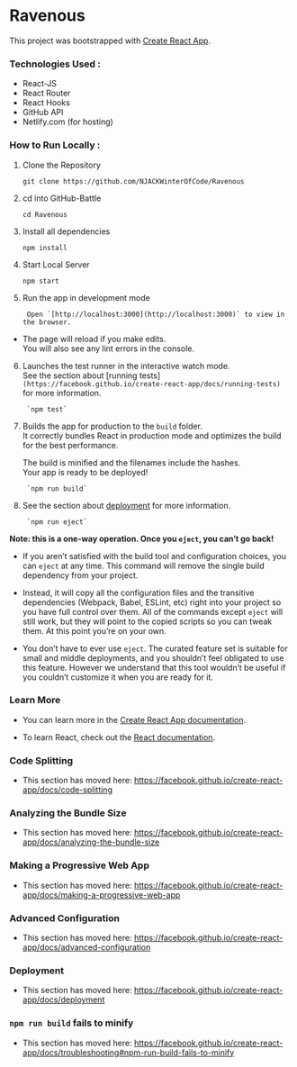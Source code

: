 # Ravenous

This project was bootstrapped with [Create React App](https://github.com/facebook/create-react-app).

### Technologies Used :
  * React-JS
  * React Router
  * React Hooks
  * GitHub API
  * Netlify.com (for hosting)


### How to Run Locally :

1. Clone the Repository
  
     `git clone https://github.com/NJACKWinterOfCode/Ravenous`

2. cd into GitHub-Battle
  
      `cd Ravenous`
      
3. Install all dependencies
      
      `npm install`
      
4. Start Local Server
      
      `npm start`

5. Run the app in development mode
	
		Open `[http://localhost:3000](http://localhost:3000)` to view in the browser. 

* The page will reload if you make edits.<br>
   You will also see any lint errors in the console.

6. Launches the test runner in the interactive watch mode.<br>
   See the section about [running tests] `(https://facebook.github.io/create-react-app/docs/running-tests)` for more information.

		`npm test`

7. Builds the app for production to the `build` folder.<br>
	It correctly bundles React in production mode and optimizes the build for the best performance.

	The build is minified and the filenames include the hashes.<br>
	Your app is ready to be deployed!

		`npm run build`



8. See the section about [deployment](https://facebook.github.io/create-react-app/docs/deployment) for more information.

		`npm run eject`

**Note: this is a one-way operation. Once you `eject`, you can’t go back!**

* If you aren’t satisfied with the build tool and configuration choices, you can `eject` at any time. This command will remove the single build dependency from your project.

* Instead, it will copy all the configuration files and the transitive dependencies (Webpack, Babel, ESLint, etc) right into your project so you have full control over them. All of the commands except `eject` will still work, but they will point to the copied scripts so you can tweak them. At this point you’re on your own.

* You don’t have to ever use `eject`. The curated feature set is suitable for small and middle deployments, and you shouldn’t feel obligated to use this feature. However we understand that this tool wouldn’t be useful if you couldn’t customize it when you are ready for it.

### Learn More

* You can learn more in the [Create React App documentation](https://facebook.github.io/create-react-app/docs/getting-started).

* To learn React, check out the [React documentation](https://reactjs.org/).

### Code Splitting

* This section has moved here: https://facebook.github.io/create-react-app/docs/code-splitting

### Analyzing the Bundle Size

* This section has moved here: https://facebook.github.io/create-react-app/docs/analyzing-the-bundle-size

### Making a Progressive Web App

* This section has moved here: https://facebook.github.io/create-react-app/docs/making-a-progressive-web-app

### Advanced Configuration

* This section has moved here: https://facebook.github.io/create-react-app/docs/advanced-configuration

### Deployment

* This section has moved here: https://facebook.github.io/create-react-app/docs/deployment

### `npm run build` fails to minify

* This section has moved here: https://facebook.github.io/create-react-app/docs/troubleshooting#npm-run-build-fails-to-minify
